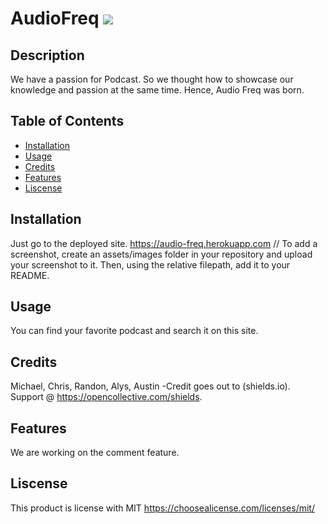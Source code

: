 # AudioFreq <img src=https://img.shields.io/badge/license-MIT-blue/>

## Description


We have a passion for Podcast. So we thought how to showcase our knowledge and passion at the same time. Hence, Audio Freq was born. 

## Table of Contents

- [Installation](#installation)
- [Usage](#usage)
- [Credits](#credits)
- [Features](#features)
- [Liscense](#liscense)


## Installation

Just go to the deployed site. https://audio-freq.herokuapp.com
// To add a screenshot, create an assets/images folder in your repository and upload your screenshot to it. Then, using the relative filepath, add it to your README.
## Usage

You can find your favorite podcast and search it on this site.

## Credits


Michael, Chris, Randon, Alys, Austin
-Credit goes out to (shields.io). Support @ <https://opencollective.com/shields>.


## Features

We are working on the comment feature. 

## Liscense

This product is license with MIT
<https://choosealicense.com/licenses/mit/>